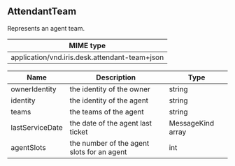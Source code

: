## AttendantTeam

Represents an agent team.

| MIME type                                 |
|-------------------------------------------|
| application/vnd.iris.desk.attendant-team+json |

| Name                     | Description                                     | Type                       |
|--------------------------|-------------------------------------------------|----------------------------|
| ownerIdentity            | the identity of the owner                       | string                     |
| identity                 | the identity of the agent                       | string                     |
| teams                    | the teams of the agent                          | string                     |
| lastServiceDate          | the date of the agent last ticket               | MessageKind array          |
| agentSlots               | the number of the agent slots for an agent      | int                        |